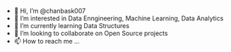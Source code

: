 - 👋 Hi, I’m @chanbask007
- 👀 I’m interested in Data Enngineering, Machine Learning, Data Analytics
- 🌱 I’m currently learning Data Structures
- 💞️ I’m looking to collaborate on Open Source projects
- 📫 How to reach me ...

<!---
chanbask007/chanbask007 is a ✨ special ✨ repository because its `README.md` (this file) appears on your GitHub profile.
You can click the Preview link to take a look at your changes.
--->
